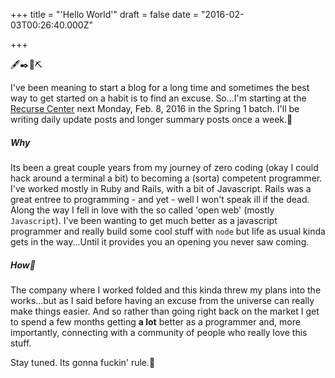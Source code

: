 
+++
title = "'Hello World'"
draft = false
date = "2016-02-03T00:26:40.000Z"

+++

🖋✒️🔩⛏

I've been meaning to start a blog for a long time and sometimes the best way to get started on a habit is to find an excuse. So...I'm starting at the [Recurse Center](http://www.recurse.com) next Monday, Feb. 8, 2016 in the Spring 1 batch. I'll be writing daily update posts and longer summary posts once a week.👏

##### Why
Its been a great couple years from my journey of zero coding (okay I could hack around a terminal a bit) to becoming a (sorta) competent programmer. I've worked mostly in Ruby and Rails, with a bit of Javascript. Rails was a great entree to programming - and yet - well I won't speak ill if the dead. Along the way I fell in love with the so called 'open web' (mostly `Javascript`). I've been wanting to get much better as a javascript programmer and really build some cool stuff with `node` but life as usual kinda gets in the way...Until it provides you an opening you never saw coming.

##### How🤘
The company where I worked folded and this kinda threw my plans into the works...but as I said before having
an excuse from the universe can really make things easier. And so rather than going right back on the market I
get to spend a few months getting __a lot__ better as a programmer and, more importantly, connecting with a community of people who really love this stuff.

Stay tuned. Its gonna fuckin' rule.👻
